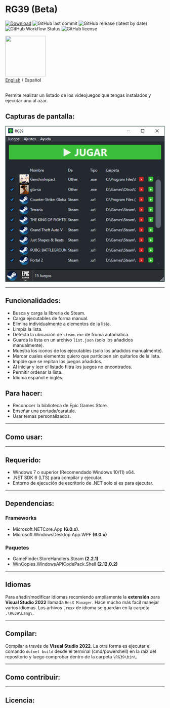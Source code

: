 # RG39 (Beta)
[![Download](https://img.shields.io/static/v1?style=flat-square&logo=windows&label=Descargar&message=windows-x64&color=3BBF3B&labelColor=24282F)](https://github.com/IgnacioVeiga/RG39/releases/latest/download/RG39.exe)
![GitHub last commit](https://img.shields.io/github/last-commit/IgnacioVeiga/RG39?color=3BBF3B&style=flat-square)
![GitHub release (latest by date)](https://img.shields.io/github/v/release/IgnacioVeiga/RG39?color=3BBF3B&label=Latest%20release&style=flat-square)
![GitHub Workflow Status](https://img.shields.io/github/actions/workflow/status/IgnacioVeiga/RG39/deploy-project.yml?color=3BBF3B&logo=github&style=flat-square)
![GitHub license](https://img.shields.io/github/license/IgnacioVeiga/RG39?style=flat-square)

<img src="/RG39/Resources/Icons/icon.ico" width="128" height="128">
<div>
  <a href="README.md">English</a> / <span>Español</span></a>
</div></br>

Permite realizar un listado de los videojuegos que tengas instalados y ejecutar uno al azar.

## Capturas de pantalla:
![Screenshot](/RG39/Resources/Images/Screenshot_es.png "Ventana principal")

***

## Funcionalidades:
- Busca y carga la libreria de Steam.
- Carga ejecutables de forma manual.
- Elimina individualmente a elementos de la lista.
- Limpia la lista.
- Detecta la ubicación de `steam.exe` de froma automatica.
- Guarda la lista en un archivo `list.json` (solo los añadidos manualmente).
- Muestra los iconos de los ejecutables (solo los añadidos manualmente).
- Marcar cuales elementos quiero que participen sin quitarlos de la lista.
- Impide que se repitan los juegos añadidos.
- Al iniciar y leer el listado filtra los juegos no encontrados.
- Permitir ordenar la lista.
- Idioma español e inglés.

## Para hacer:
- Reconocer la biblioteca de Epic Games Store.
- Enseñar una portada/caratula.
- Usar temas personalizados.

***

## Como usar:

***

## Requerido:
- Windows 7 o superior (Recomendado Windows 10/11) x64.
- .NET SDK 6 (LTS) para compilar y ejecutar.
- Entorno de ejecución de escritorio de .NET solo si es para ejecutar.

***

## Dependencias:
### Frameworks
- Microsoft.NETCore.App **(6.0.x)**.
- Microsoft.WindowsDesktop.App.WPF **(6.0.x)**

### Paquetes
- GameFinder.StoreHandlers.Steam **(2.2.1)**
- WinCopies.WindowsAPICodePack.Shell **(2.12.0.2)**

***

## Idiomas
Para añadir/modificar idiomas recomiendo ampliamente la **extensión** para **Visual Studio 2022** llamada `ResX Manager`. Hace mucho más facil manejar varios idiomas.
Los arhivos `.resx` de idioma se guardan en la carpeta `.\RG39\Lang\`.

***

## Compilar:
Compilar a través de **Visual Studio 2022**. La otra forma es ejecutar el comando `dotnet build` desde el terminal (cmd/powershell) en la raíz del repositorio y luego comprobar dentro de la carpeta `\RG39\bin\`.

***

## Como contribuir:

***

## Licencia: